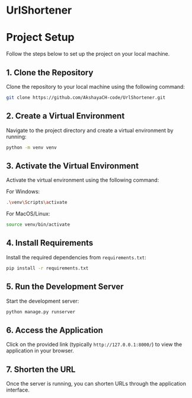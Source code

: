 # UrlShortener
# Project Setup

Follow the steps below to set up the project on your local machine.

## 1. Clone the Repository

Clone the repository to your local machine using the following command:

```bash
git clone https://github.com/AkshayaCH-code/UrlShortener.git
```

## 2. Create a Virtual Environment

Navigate to the project directory and create a virtual environment by running:

```bash
python -m venv venv
```


## 3. Activate the Virtual Environment

Activate the virtual environment using the following command:

For Windows:
```bash
.\venv\Scripts\activate
```

For MacOS/Linux:
```bash
source venv/bin/activate
```

## 4. Install Requirements

Install the required dependencies from `requirements.txt`:

```bash
pip install -r requirements.txt
```

## 5. Run the Development Server

Start the development server:

```bash
python manage.py runserver
```

## 6. Access the Application

Click on the provided link (typically `http://127.0.0.1:8000/`) to view the application in your browser.

## 7. Shorten the URL

Once the server is running, you can shorten URLs through the application interface.
